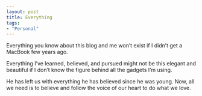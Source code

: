 ```yaml
---
layout: post
title: Everything
tags:
- "Personal"
---
```

Everything you know about this blog and me won’t exist if I didn’t get a MacBook few years ago.

Everything I’ve learned, believed, and pursued might not be this elegant and beautiful if I don’t know the figure behind all the gadgets I’m using.

He has left us with everything he has believed since he was young. Now, all we need is to believe and follow the voice of our heart to do what we love.
